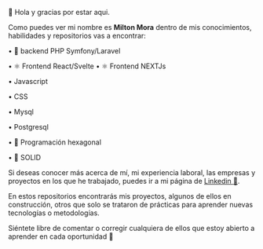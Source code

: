 👋 Hola y gracias por estar aqui.
 
Como puedes ver mi nombre es **Milton Mora** dentro de mis conocimientos, habilidades y repositorios vas a encontrar: 

• 🐘 backend PHP Symfony/Laravel

• ⚛ Frontend React/Svelte
• ⚛ Frontend NEXTJs

• Javascript

• CSS

• Mysql

• Postgresql

• :large_blue_diamond: Programación hexagonal

• :monkey: SOLID

Si deseas conocer más acerca de mí, mi experiencia laboral, las empresas y proyectos en los que he trabajado, puedes ir a mi página de [Linkedin :link:](https://www.linkedin.com/in/milton-roberto-mora-bastidas/).

En estos repositorios encontrarás mis proyectos, algunos de ellos en construcción, otros que solo se trataron de prácticas para aprender nuevas tecnologías o metodologías.

Siéntete libre de comentar o corregir cualquiera de ellos que estoy abierto a aprender en cada oportunidad :speech_balloon:

